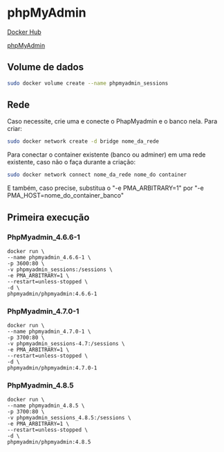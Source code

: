 # phpMyAdmin

[Docker Hub](https://hub.docker.com/r/phpmyadmin/phpmyadmin/)

[phpMyAdmin](https://www.phpmyadmin.net/)

## Volume de dados

```sh
sudo docker volume create --name phpmyadmin_sessions
```

## Rede

Caso necessite, crie uma e conecte o PhapMyadmin e o banco nela.
Para criar:
```sh
sudo docker network create -d bridge nome_da_rede
```
Para conectar o container existente (banco ou adminer) em uma rede existente, caso não o faça durante a criação:
```sh
sudo docker network connect nome_da_rede nome_do container
```
E também, caso precise, substitua o "-e PMA_ARBITRARY=1" por "-e PMA_HOST=nome_do_container_banco"

## Primeira execução

### PhpMyadmin_4.6.6-1
```
docker run \
--name phpmyadmin_4.6.6-1 \
-p 3600:80 \
-v phpmyadmin_sessions:/sessions \
-e PMA_ARBITRARY=1 \
--restart=unless-stopped \
-d \
phpmyadmin/phpmyadmin:4.6.6-1
```

### PhpMyadmin_4.7.0-1
```
docker run \
--name phpmyadmin_4.7.0-1 \
-p 3700:80 \
-v phpmyadmin_sessions-4.7:/sessions \
-e PMA_ARBITRARY=1 \
--restart=unless-stopped \
-d \
phpmyadmin/phpmyadmin:4.7.0-1
```

### PhpMyadmin_4.8.5
```
docker run \
--name phpmyadmin_4.8.5 \
-p 3700:80 \
-v phpmyadmin_sessions_4.8.5:/sessions \
-e PMA_ARBITRARY=1 \
--restart=unless-stopped \
-d \
phpmyadmin/phpmyadmin:4.8.5
```
